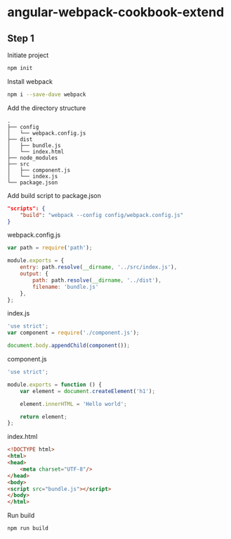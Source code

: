 angular-webpack-cookbook-extend
============

## Step 1

Initiate project

```sh
npm init
```

Install webpack
```sh
npm i --save-dave webpack
```

Add the directory structure

    .
    ├── config
    │   └── webpack.config.js
    ├── dist
    │   ├── bundle.js
    │   └── index.html
    ├── node_modules
    ├── src
    │   ├── component.js
    │   └── index.js
    └── package.json

Add build script to package.json

```json
"scripts": {
    "build": "webpack --config config/webpack.config.js"
}
```

webpack.config.js

```js
var path = require('path');

module.exports = {
    entry: path.resolve(__dirname, '../src/index.js'),
    output: {
        path: path.resolve(__dirname, '../dist'),
        filename: 'bundle.js'
    },
};
```

index.js

```js
'use strict';
var component = require('./component.js');

document.body.appendChild(component());
```

component.js

```js
'use strict';

module.exports = function () {
    var element = document.createElement('h1');

    element.innerHTML = 'Hello world';

    return element;
};

```

index.html

```html
<!DOCTYPE html>
<html>
<head>
    <meta charset="UTF-8"/>
</head>
<body>
<script src="bundle.js"></script>
</body>
</html>

```

Run build
```sh
npm run build
```